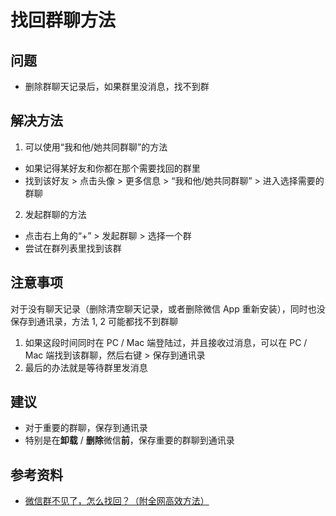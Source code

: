 # 找回群聊方法

## 问题
* 删除群聊天记录后，如果群里没消息，找不到群

## 解决方法
1. 可以使用“我和他/她共同群聊”的方法

  * 如果记得某好友和你都在那个需要找回的群里
  * 找到该好友 > 点击头像 > 更多信息 > “我和他/她共同群聊” > 进入选择需要的群聊

2. 发起群聊的方法

  * 点击右上角的“+” > 发起群聊 > 选择一个群
  * 尝试在群列表里找到该群


##  注意事项

对于没有聊天记录（删除清空聊天记录，或者删除微信 App 重新安装），同时也没保存到通讯录，方法 1, 2 可能都找不到群聊

1. 如果这段时间同时在 PC / Mac 端登陆过，并且接收过消息，可以在 PC / Mac 端找到该群聊，然后右键 > 保存到通讯录
2. 最后的办法就是等待群里发消息

## 建议
* 对于重要的群聊，保存到通讯录
* 特别是在**卸载** / **删除**微信**前**，保存重要的群聊到通讯录

## 参考资料
* [微信群不见了，怎么找回？（附全网高效方法）](https://zhuanlan.zhihu.com/p/66220044)
